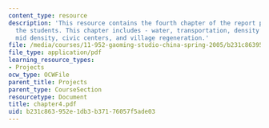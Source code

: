 ```yaml
---
content_type: resource
description: 'This resource contains the fourth chapter of the report prepared by
  the students. This chapter includes - water, transportation, density and form: high,
  mid density, civic centers, and village regeneration.'
file: /media/courses/11-952-gaoming-studio-china-spring-2005/b231c863952e1db3b37176057f5ade03_chapter4.pdf
file_type: application/pdf
learning_resource_types:
- Projects
ocw_type: OCWFile
parent_title: Projects
parent_type: CourseSection
resourcetype: Document
title: chapter4.pdf
uid: b231c863-952e-1db3-b371-76057f5ade03
---
```

